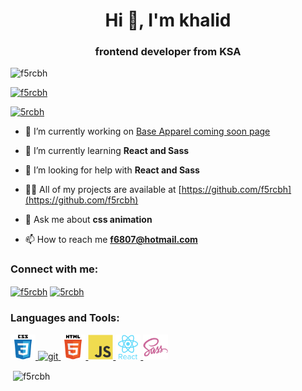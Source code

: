 <h1 align="center">Hi 👋, I'm khalid</h1>
<h3 align="center">frontend developer from KSA</h3>

<p align="left"> <img src="https://komarev.com/ghpvc/?username=f5rcbh&label=Profile%20views&color=0e75b6&style=flat" alt="f5rcbh" /> </p>

<p align="left"> <a href="https://github.com/ryo-ma/github-profile-trophy"><img src="https://github-profile-trophy.vercel.app/?username=f5rcbh" alt="f5rcbh" /></a> </p>

<p align="left"> <a href="https://twitter.com/5rcbh" target="blank"><img src="https://img.shields.io/twitter/follow/5rcbh?logo=twitter&style=for-the-badge" alt="5rcbh" /></a> </p>

- 🔭 I’m currently working on [Base Apparel coming soon page](https://www.frontendmentor.io/challenges/base-apparel-coming-soon-page-5d46b47f8db8a7063f9331a0/hub/base-apparel-coming-soon-page-H8_51lROPI)

- 🌱 I’m currently learning **React and Sass**

- 🤝 I’m looking for help with **React and Sass**

- 👨‍💻 All of my projects are available at [https://github.com/f5rcbh](https://github.com/f5rcbh)

- 💬 Ask me about **css animation**

- 📫 How to reach me **f6807@hotmail.com**

<h3 align="left">Connect with me:</h3>
<p align="left">
<a href="https://codepen.io/f5rcbh" target="blank"><img align="center" src="https://raw.githubusercontent.com/rahuldkjain/github-profile-readme-generator/master/src/images/icons/Social/codepen.svg" alt="f5rcbh" height="30" width="40" /></a>
<a href="https://twitter.com/5rcbh" target="blank"><img align="center" src="https://raw.githubusercontent.com/rahuldkjain/github-profile-readme-generator/master/src/images/icons/Social/twitter.svg" alt="5rcbh" height="30" width="40" /></a>
</p>

<h3 align="left">Languages and Tools:</h3>
<p align="left"> <a href="https://www.w3schools.com/css/" target="_blank" rel="noreferrer"> <img src="https://raw.githubusercontent.com/devicons/devicon/master/icons/css3/css3-original-wordmark.svg" alt="css3" width="40" height="40"/> </a> <a href="https://git-scm.com/" target="_blank" rel="noreferrer"> <img src="https://www.vectorlogo.zone/logos/git-scm/git-scm-icon.svg" alt="git" width="40" height="40"/> </a> <a href="https://www.w3.org/html/" target="_blank" rel="noreferrer"> <img src="https://raw.githubusercontent.com/devicons/devicon/master/icons/html5/html5-original-wordmark.svg" alt="html5" width="40" height="40"/> </a> <a href="https://developer.mozilla.org/en-US/docs/Web/JavaScript" target="_blank" rel="noreferrer"> <img src="https://raw.githubusercontent.com/devicons/devicon/master/icons/javascript/javascript-original.svg" alt="javascript" width="40" height="40"/> </a> <a href="https://reactjs.org/" target="_blank" rel="noreferrer"> <img src="https://raw.githubusercontent.com/devicons/devicon/master/icons/react/react-original-wordmark.svg" alt="react" width="40" height="40"/> </a> <a href="https://sass-lang.com" target="_blank" rel="noreferrer"> <img src="https://raw.githubusercontent.com/devicons/devicon/master/icons/sass/sass-original.svg" alt="sass" width="40" height="40"/> </a> </p>

<p>&nbsp;<img align="center" src="https://github-readme-stats.vercel.app/api?username=f5rcbh&show_icons=true&locale=en" alt="f5rcbh" /></p>
